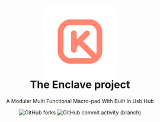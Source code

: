 <p align="center" style="margin-bottom: 0px !important;">
  <img width="200" src="https://github.com/keyquesttech/Encalave/blob/main/imgs/nbgicon.png?raw=true" alt="Keyquest logo" align="center">
</p>
<h1 align="center" style="margin-top: 0px;">The Enclave project</h1>
<p align="center" >A Modular Multi Functional Macro-pad With Built In Usb Hub</p>

<div align="center" >
  
  ![GitHub forks](https://img.shields.io/github/forks/keyquesttech/Encalave?style=plastic) ![GitHub commit activity (branch)](https://img.shields.io/github/commit-activity/w/keyquesttech/encalave?style=plastic)
  
</div>
